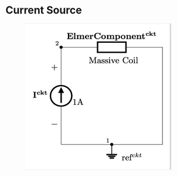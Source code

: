 # Current Source

<p align="center">
  <img src=current_source_sch.png width="400" height="400">
</p>